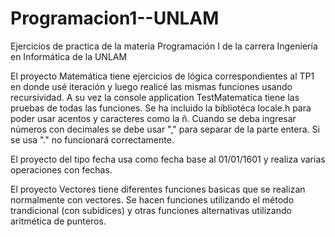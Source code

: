 # Programacion1--UNLAM
Ejercicios de practica de la materia Programación I de la carrera Ingeniería en Informática de la UNLAM


El proyecto Matemática tiene ejercicios de lógica correspondientes al TP1 en donde usé iteración y luego realicé las mismas funciones usando recursividad.
A su vez la console application TestMatematica tiene las pruebas de todas las funciones. Se ha incluido la bibliotéca locale.h para poder usar acentos y 
caracteres como la ñ. Cuando se deba ingresar números con decimales se debe usar "," para separar de la parte entera. Si se usa "." no funcionará correctamente.

El proyecto del tipo fecha usa como fecha base al 01/01/1601 y realiza varias operaciones con fechas.

El proyecto Vectores tiene diferentes funciones basicas que se realizan normalmente con vectores. Se hacen funciones utilizando el método trandicional (con subídices) 
y otras funciones alternativas utilizando aritmética de punteros.
